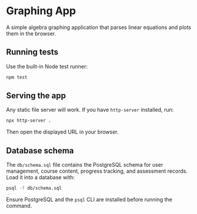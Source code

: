 # Graphing App

A simple algebra graphing application that parses linear equations and plots them in the browser.

## Running tests

Use the built-in Node test runner:

```bash
npm test
```

## Serving the app

Any static file server will work. If you have `http-server` installed, run:

```bash
npx http-server .
```

Then open the displayed URL in your browser.

## Database schema

The `db/schema.sql` file contains the PostgreSQL schema for user management, course content, progress tracking, and assessment records. Load it into a database with:

```bash
psql -f db/schema.sql
```

Ensure PostgreSQL and the `psql` CLI are installed before running the command.

